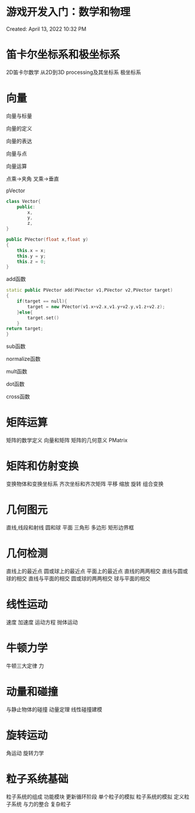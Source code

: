 # 游戏开发入门：数学和物理

Created: April 13, 2022 10:32 PM

# 笛卡尔坐标系和极坐标系

2D笛卡尔数学 从2D到3D processing及其坐标系 极坐标系

# 向量

向量与标量

 向量的定义

 向量的表达

 向量与点

 向量运算

 点乘->夹角 叉乘->垂直 

pVector

```cpp
class Vector{
	public:
		x,
		y,
		z,
}

public PVector(float x,float y)
{
	this.x = x;
	this.y = y;
	this.z = 0;
}
```

add函数

```cpp
static public PVector add(PVector v1,PVector v2,PVector target)
{
	if(target == null){
		target = new PVector(v1.x+v2.x,v1.y+v2.y,v1.z+v2.z);
	}else{
		target.set()
	}
return target;
}
```

sub函数

normalize函数

mult函数

dot函数

cross函数

# 矩阵运算

矩阵的数学定义 向量和矩阵 矩阵的几何意义 PMatrix

# 矩阵和仿射变换

变换物体和变换坐标系 齐次坐标和齐次矩阵 平移 缩放 旋转 组合变换

# 几何图元

直线,线段和射线 圆和球 平面 三角形 多边形 矩形边界框

# 几何检测

直线上的最近点 圆或球上的最近点 平面上的最近点 直线的两两相交 直线与圆或球的相交 直线与平面的相交 圆或球的两两相交 球与平面的相交

# 线性运动

速度 加速度 运动方程 抛体运动

# 牛顿力学

牛顿三大定律 力

# 动量和碰撞

与静止物体的碰撞 动量定理 线性碰撞建模

# 旋转运动

角运动 旋转力学

# 粒子系统基础

粒子系统的组成 功能模块 更新循环阶段 单个粒子的模拟 粒子系统的模拟 定义粒子系统 与力的整合 复杂粒子